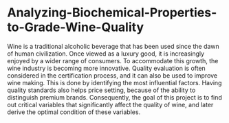 # Analyzing-Biochemical-Properties-to-Grade-Wine-Quality

Wine is a traditional alcoholic beverage that has been used since the dawn of human civilization. Once viewed as a luxury good, it is increasingly enjoyed by a wider range of consumers. To accommodate this growth, the wine industry is becoming more innovative. Quality evaluation is often considered in the certification process, and it can also be used to improve wine making. This is done by identifying the most influential factors. Having quality standards also helps price setting, because of the ability to distinguish premium brands. Consequently, the goal of this project is to find out critical variables that significantly affect the quality of wine, and later derive the optimal condition of these variables.
